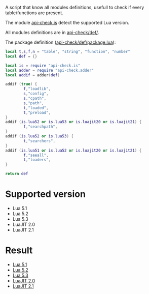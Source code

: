 A script that know all modules definitions, usefull to check if every table/functions are present.

The module [api-check.is](api-check/is.lua) detect the supported Lua version.

All modules definitions are in [api-check/def/](api-check/def/).

The package definition ([api-check/def/package.lua](api-check/def/package.lua)):
```lua
local t,s,f,n = "table", "string", "function", "number"
local def = {}

local is = require "api-check.is"
local adder = require "api-check.adder"
local addif = adder(def)

addif (true) {
        f,"loadlib",
        s,"config",
        s,"cpath",
        s,"path",
        t,"loaded",
        t,"preload",
}
addif (is.lua52 or is.lua53 or is.luajit20 or is.luajit21) {
        f,"searchpath",
}
addif (is.lua52 or is.lua53) {
        t,"searchers",
}
addif (is.lua51 or is.lua52 or is.luajit20 or is.luajit21) {
        f,"seeall",
        t,"loaders",
}

return def
```

# Supported version

* Lua 5.1
* Lua 5.2
* Lua 5.3
* LuaJIT 2.0
* LuaJIT 2.1

# Result

* [Lua 5.1](result/lua51.md)
* [Lua 5.2](result/lua52.md)
* [Lua 5.3](result/lua53.md)
* [LuaJIT 2.0](result/luajit20.md)
* [LuaJIT 2.1](result/luajit21.md)

